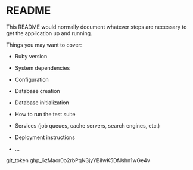 # README

This README would normally document whatever steps are necessary to get the
application up and running.

Things you may want to cover:

* Ruby version

* System dependencies

* Configuration

* Database creation

* Database initialization

* How to run the test suite

* Services (job queues, cache servers, search engines, etc.)

* Deployment instructions

* ...

git_token
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
